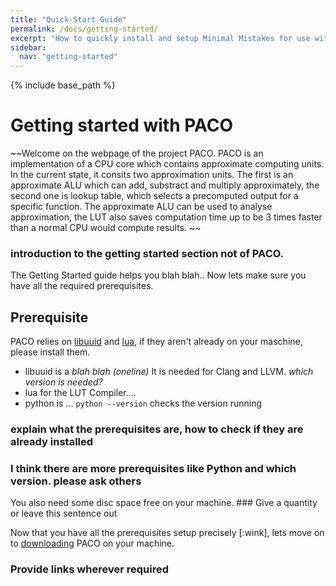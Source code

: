 ```yaml
---
title: "Quick-Start Guide"
permalink: /docs/getting-started/
excerpt: "How to quickly install and setup Minimal Mistakes for use with GitHub Pages."
sidebar:
  nav: "getting-started"
---
```


{% include base_path %}

# Getting started with PACO

~~Welcome on the webpage of the project PACO. PACO is an implementation of a CPU core which contains approximate computing units. In the current state, it consits two approximation units. The first is an approximate ALU which can add, substract and multiply approximately, the second one is lookup table, which selects a precomputed output for a specific function. 
The approximate ALU can be used to analyse approximation, the LUT also saves computation time up to be 3 times faster than a normal CPU would compute results. ~~

### introduction to the getting started section not of PACO.
The Getting Started guide helps you blah blah..
Now lets make sure you have all the required prerequisites.

## Prerequisite
PACO relies on [libuuid]() and [lua](), if they aren't already on your maschine, please install them. 
- libuuid is a *blah blah (oneline)* It is needed for Clang and LLVM. *which version is needed?*
- lua for the LUT Compiler....
- python is ... `python --version` checks the version running 

### explain what the prerequisites are, how to check if they are already installed 
### I think there are more prerequisites like Python and which version. please ask others

You also need some disc space free on your machine. ### Give a quantity or leave this sentence out

Now that you have all the prerequisites setup precisely [:wink], lets move on to [downloading]() PACO on your machine.

### Provide links wherever required
